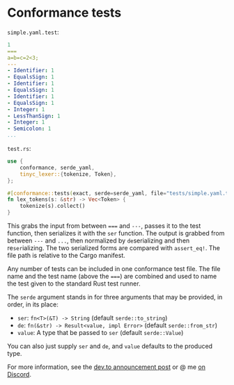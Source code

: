 # Conformance tests

`simple.yaml.test`:

```yaml
1
===
a=b=c=2<3;
---
- Identifier: 1
- EqualsSign: 1
- Identifier: 1
- EqualsSign: 1
- Identifier: 1
- EqualsSign: 1
- Integer: 1
- LessThanSign: 1
- Integer: 1
- Semicolon: 1
...
```

`test.rs`:

```rust
use {
    conformance, serde_yaml,
    tinyc_lexer::{tokenize, Token},
};

#[conformance::tests(exact, serde=serde_yaml, file="tests/simple.yaml.test")]
fn lex_tokens(s: &str) -> Vec<Token> {
    tokenize(s).collect()
}
```

This grabs the input from between `===` and `---`,
passes it to the test function,
then serializes it with the `ser` function.
The output is grabbed from between `---` and `...`,
then normalized by `de`serializing and then re`ser`ializing.
The two serialized forms are compared with `assert_eq!`.
The file path is relative to the Cargo manifest.

Any number of tests can be included in one conformance test file.
The file name and the test name (above the `===`) are combined
and used to name the test given to the standard Rust test runner.

The `serde` argument stands in for three arguments
that may be provided, in order, in its place:
- `ser`: `fn<T>(&T) -> String` (default `serde::to_string`)
- `de`: `fn(&str) -> Result<value, impl Error>` (default `serde::from_str`)
- `value`: A type that be passed to `ser` (default `serde::Value`)

You can also just supply `ser` and `de`,
and `value` defaults to the produced type.

For more information, see the [dev.to announcement post][blog]
or @ me [on Discord][Discord].

  [blog]: <https://dev.to/cad97/conformance-testing-in-rust-3h5m>
  [Discord]: <https://discord.gg/FuPE9JE>
